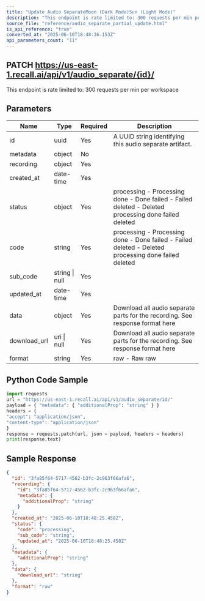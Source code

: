 ```yaml
---
title: "Update Audio SeparateMoon (Dark Mode)Sun (Light Mode)"
description: "This endpoint is rate limited to: 300 requests per min per workspace"
source_file: "reference/audio_separate_partial_update.html"
is_api_reference: "true"
converted_at: "2025-06-10T18:48:36.153Z"
api_parameters_count: "11"
---
```

## PATCH https://us-east-1.recall.ai/api/v1/audio_separate/{id}/

This endpoint is rate limited to: 300 requests per min per workspace

## Parameters

| Name | Type | Required | Description |
| --- | --- | --- | --- |
| id | uuid | Yes | A UUID string identifying this audio separate artifact. |
| metadata | object | No |  |
| recording | object | Yes |  |
| created_at | date-time | Yes |  |
| status | object | Yes | processing - Processing done - Done failed - Failed deleted - Deleted  processing done failed deleted |
| code | string | Yes | processing - Processing done - Done failed - Failed deleted - Deleted  processing done failed deleted |
| sub_code | string \| null | Yes |  |
| updated_at | date-time | Yes |  |
| data | object | Yes | Download all audio separate parts for the recording. See response format here |
| download_url | uri \| null | Yes | Download all audio separate parts for the recording. See response format here |
| format | string | Yes | raw - Raw  raw |

## Python Code Sample

```python
import requests
url = "https://us-east-1.recall.ai/api/v1/audio_separate/id/"
payload = { "metadata": { "additionalProp": "string" } }
headers = {
"accept": "application/json",
"content-type": "application/json"
}
response = requests.patch(url, json = payload, headers = headers)
print(response.text)
```

## Sample Response

```json
{
  "id": "3fa85f64-5717-4562-b3fc-2c963f66afa6",
  "recording": {
    "id": "3fa85f64-5717-4562-b3fc-2c963f66afa6",
    "metadata": {
      "additionalProp": "string"
    }
  },
  "created_at": "2025-06-10T18:48:25.458Z",
  "status": {
    "code": "processing",
    "sub_code": "string",
    "updated_at": "2025-06-10T18:48:25.458Z"
  },
  "metadata": {
    "additionalProp": "string"
  },
  "data": {
    "download_url": "string"
  },
  "format": "raw"
}
```
